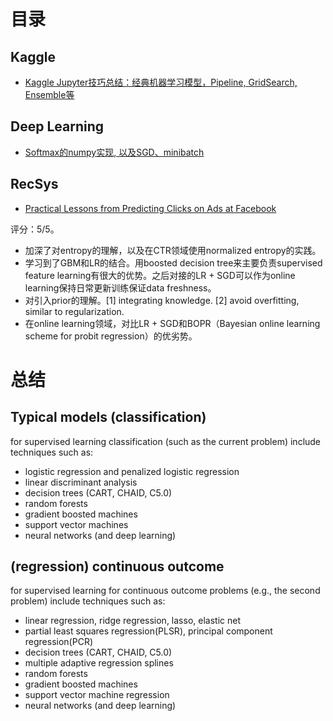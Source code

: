 # 目录

## Kaggle
- [Kaggle Jupyter技巧总结：经典机器学习模型，Pipeline, GridSearch, Ensemble等](https://github.com/chocoluffy/kaggle-notes/tree/master/Kaggle)

## Deep Learning
- [Softmax的numpy实现, 以及SGD、minibatch](https://github.com/chocoluffy/kaggle-notes/blob/master/DL/Softmax.md)

## RecSys
- [Practical Lessons from Predicting Clicks on Ads at Facebook](https://github.com/chocoluffy/kaggle-notes/tree/master/RecSys/predicting-clicks-facebook)

评分：5/5。

- 加深了对entropy的理解，以及在CTR领域使用normalized entropy的实践。
- 学习到了GBM和LR的结合。用boosted decision tree来主要负责supervised feature learning有很大的优势。之后对接的LR + SGD可以作为online learning保持日常更新训练保证data freshness。
- 对引入prior的理解。[1] integrating knowledge. [2] avoid overfitting, similar to regularization.
- 在online learning领域，对比LR + SGD和BOPR（Bayesian online learning scheme for probit regression）的优劣势。

# 总结

## Typical models (classification)

for supervised learning classification (such as the current problem) include techniques such as:

- logistic regression and penalized logistic regression
- linear discriminant analysis
- decision trees (CART, CHAID, C5.0)
- random forests
- gradient boosted machines
- support vector machines
- neural networks (and deep learning)

## (regression) continuous outcome

for supervised learning for continuous outcome problems (e.g., the second problem) include techniques such as:

- linear regression, ridge regression, lasso, elastic net
- partial least squares regression(PLSR), principal component regression(PCR)
- decision trees (CART, CHAID, C5.0)
- multiple adaptive regression splines
- random forests
- gradient boosted machines
- support vector machine regression
- neural networks (and deep learning)
